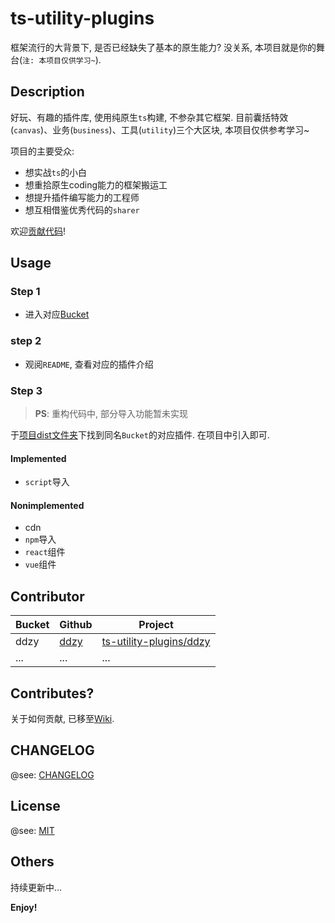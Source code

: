 # ts-utility-plugins

框架流行的大背景下, 是否已经缺失了基本的原生能力? 没关系, 本项目就是你的舞台(`注: 本项目仅供学习~`).

## Description

好玩、有趣的插件库, 使用纯原生`ts`构建, 不参杂其它框架. 目前囊括特效(`canvas`)、业务(`business`)、工具(`utility`)三个大区块, 本项目仅供参考学习~

项目的主要受众:

- 想实战`ts`的小白
- 想重拾原生coding能力的框架搬运工
- 想提升插件编写能力的工程师
- 想互相借鉴优秀代码的`sharer`

欢迎[贡献代码](#contributes)!

## Usage

### Step 1

- 进入对应[Bucket](#contributor)

### step 2

- 观阅`README`, 查看对应的插件介绍

### Step 3

> **PS**: 重构代码中, 部分导入功能暂未实现

于[项目dist文件夹](https://github.com/ddzy/ts-utility-plugins/dist)下找到同名`Bucket`的对应插件. 在项目中引入即可.

#### Implemented

- `script`导入

#### Nonimplemented

- cdn
- `npm`导入
- `react`组件
- `vue`组件

## Contributor

| Bucket | Github                            | Project                                                                                    |
| ---- | --------------------------------- | ------------------------------------------------------------------------------------------ |
| ddzy | [ddzy](https://github.com/ddzy) | [ts-utility-plugins/ddzy](https://github.com/ddzy/ts-utility-plugins/tree/master/src/ddzy) |
| ...  | ...                               | ...                                                                                        |

## Contributes?

关于如何贡献, 已移至[Wiki](https://github.com/ddzy/ts-utility-plugins/wiki/%E5%A6%82%E4%BD%95%E8%B4%A1%E7%8C%AE%3F).

## CHANGELOG

@see: [CHANGELOG](./CHANGELOG.md)

## License

@see: [MIT](./LICENSE)

## Others

持续更新中...

**Enjoy!**